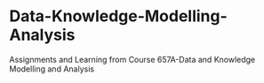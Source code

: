 # Data-Knowledge-Modelling-Analysis
Assignments and Learning from Course 657A-Data and Knowledge Modelling and Analysis
